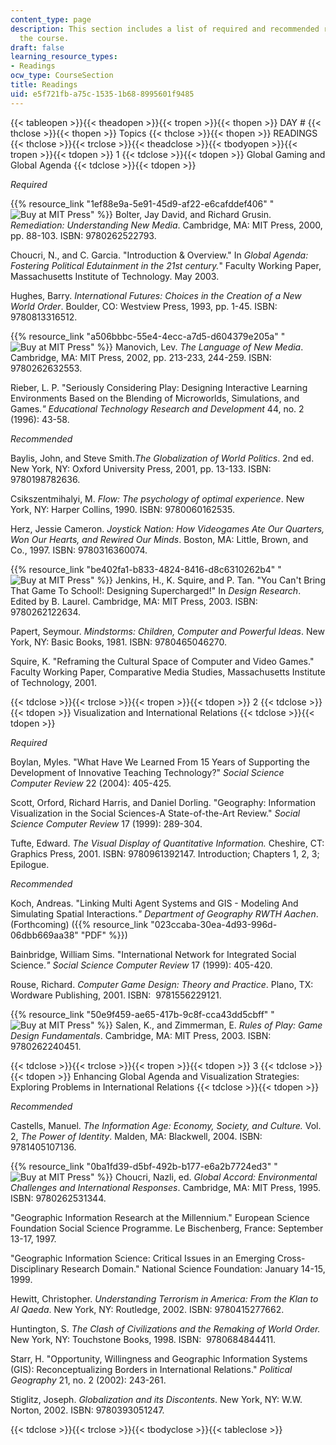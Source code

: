 ```yaml
---
content_type: page
description: This section includes a list of required and recommended readings for
  the course.
draft: false
learning_resource_types:
- Readings
ocw_type: CourseSection
title: Readings
uid: e5f721fb-a75c-1535-1b68-8995601f9485
---
```

{{< tableopen >}}{{< theadopen >}}{{< tropen >}}{{< thopen >}}
DAY #
{{< thclose >}}{{< thopen >}}
Topics
{{< thclose >}}{{< thopen >}}
READINGS
{{< thclose >}}{{< trclose >}}{{< theadclose >}}{{< tbodyopen >}}{{< tropen >}}{{< tdopen >}}
1
{{< tdclose >}}{{< tdopen >}}
Global Gaming and Global Agenda
{{< tdclose >}}{{< tdopen >}}

*Required*

{{% resource_link "1ef88e9a-5e91-45d9-af22-e6cafddef406" "![Buy at MIT Press](/images/mp_logo.gif)" %}} Bolter, Jay David, and Richard Grusin. *Remediation: Understanding New Media*. Cambridge, MA: MIT Press, 2000, pp. 88-103. ISBN: 9780262522793.

Choucri, N., and C. Garcia. "Introduction & Overview." In *Global Agenda: Fostering Political Edutainment in the 21st century.*" Faculty Working Paper, Massachusetts Institute of Technology. May 2003.

Hughes, Barry. *International Futures:* *Choices in the Creation of a New World Order*. Boulder, CO: Westview Press, 1993, pp. 1-45. ISBN: 9780813316512.

{{% resource_link "a506bbbc-55e4-4ecc-a7d5-d604379e205a" "![Buy at MIT Press](/images/mp_logo.gif)" %}} Manovich, Lev. *The Language of New Media*. Cambridge, MA: MIT Press, 2002, pp. 213-233, 244-259. ISBN: 9780262632553.

Rieber, L. P. "Seriously Considering Play: Designing Interactive Learning Environments Based on the Blending of Microworlds, Simulations, and Games.*" Educational Technology Research and Development* 44, no. 2 (1996): 43-58.

*Recommended*

Baylis, John, and Steve Smith.*The Globalization of World Politics*. 2nd ed. New York, NY: Oxford University Press, 2001, pp. 13-133. ISBN: 9780198782636.

Csikszentmihalyi, M. *Flow: The psychology of optimal experience*. New York, NY: Harper Collins, 1990. ISBN: 9780060162535.

Herz, Jessie Cameron. *Joystick Nation: How Videogames Ate Our Quarters, Won Our Hearts, and Rewired Our Minds*. Boston, MA: Little, Brown, and Co., 1997. ISBN: 9780316360074.

{{% resource_link "be402fa1-b833-4824-8416-d8c6310262b4" "![Buy at MIT Press](/images/mp_logo.gif)" %}} Jenkins, H., K. Squire, and P. Tan. "You Can't Bring That Game To School!: Designing Supercharged!" In *Design Research*. Edited by B. Laurel. Cambridge, MA: MIT Press, 2003. ISBN: 9780262122634.

Papert, Seymour. *Mindstorms: Children, Computer and Powerful Ideas*. New York, NY: Basic Books, 1981. ISBN: 9780465046270.

Squire, K. "Reframing the Cultural Space of Computer and Video Games." Faculty Working Paper, Comparative Media Studies, Massachusetts Institute of Technology, 2001.

{{< tdclose >}}{{< trclose >}}{{< tropen >}}{{< tdopen >}}
2
{{< tdclose >}}{{< tdopen >}}
Visualization and International Relations
{{< tdclose >}}{{< tdopen >}}

*Required*

Boylan, Myles. "What Have We Learned From 15 Years of Supporting the Development of Innovative Teaching Technology?" *Social Science Computer Review* 22 (2004): 405-425.

Scott, Orford, Richard Harris, and Daniel Dorling. "Geography: Information Visualization in the Social Sciences-A State-of-the-Art Review." *Social Science Computer Review* 17 (1999): 289-304.

Tufte, Edward. *The Visual Display of Quantitative Information.* Cheshire, CT: Graphics Press, 2001. ISBN: 9780961392147. Introduction; Chapters 1, 2, 3; Epilogue.

*Recommended*

Koch, Andreas. "Linking Multi Agent Systems and GIS - Modeling And Simulating Spatial Interactions.*" Department of Geography RWTH Aachen*. (Forthcoming) ({{% resource_link "023ccaba-30ea-4d93-996d-06dbb669aa38" "PDF" %}})

Bainbridge, William Sims. "International Network for Integrated Social Science.*" Social Science Computer Review* 17 (1999): 405-420.

Rouse, Richard. *Computer Game Design: Theory and Practice*. Plano, TX: Wordware Publishing, 2001. ISBN:  9781556229121.

{{% resource_link "50e9f459-ae65-417b-9c8f-cca43dd5cbff" "![Buy at MIT Press](/images/mp_logo.gif)" %}} Salen, K., and Zimmerman, E. *Rules of Play: Game Design Fundamentals*. Cambridge, MA: MIT Press, 2003. ISBN: 9780262240451.

{{< tdclose >}}{{< trclose >}}{{< tropen >}}{{< tdopen >}}
3
{{< tdclose >}}{{< tdopen >}}
Enhancing Global Agenda and Visualization Strategies: Exploring Problems in International Relations
{{< tdclose >}}{{< tdopen >}}

*Recommended*

Castells, Manuel. *The Information Age: Economy, Society, and Culture.* Vol. 2, *The Power of Identity*. Malden, MA: Blackwell, 2004. ISBN: 9781405107136.

{{% resource_link "0ba1fd39-d5bf-492b-b177-e6a2b7724ed3" "![Buy at MIT Press](/images/mp_logo.gif)" %}} Choucri, Nazli, ed. *Global Accord: Environmental Challenges and International Responses*. Cambridge, MA: MIT Press, 1995. ISBN: 9780262531344.

"Geographic Information Research at the Millennium." European Science Foundation Social Science Programme. Le Bischenberg, France: September 13-17, 1997.

"Geographic Information Science: Critical Issues in an Emerging Cross-Disciplinary Research Domain." National Science Foundation: January 14-15, 1999.

Hewitt, Christopher. *Understanding Terrorism in America: From the Klan to Al Qaeda*. New York, NY: Routledge, 2002. ISBN: 9780415277662.

Huntington, S. *The Clash of Civilizations and the Remaking of World Order.* New York, NY: Touchstone Books, 1998. ISBN:  9780684844411.

Starr, H. "Opportunity, Willingness and Geographic Information Systems (GIS): Reconceptualizing Borders in International Relations." *Political Geography* 21, no. 2 (2002): 243-261.

Stiglitz, Joseph. *Globalization and its Discontents*. New York, NY: W.W. Norton, 2002. ISBN: 9780393051247.

{{< tdclose >}}{{< trclose >}}{{< tbodyclose >}}{{< tableclose >}}